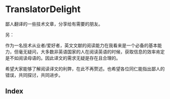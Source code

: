 TranslatorDelight
=================

鄙人翻译的一些技术文章，分享给有需要的朋友。

另：

作为一名技术从业者/爱好者，英文文献的阅读能力在我看来是一个必备的基本能力，但毫无疑问，大多数非英语国家的人在阅读英语的时候，获取信息的效率肯定是不如阅读母语的。因此译文的需求无疑是存在且合理的。

希望大家能够了解阅读译文的利弊，在此不再赘述。也希望各位同仁能指出鄙人的错误，共同探讨，共同进步。

Index
---
